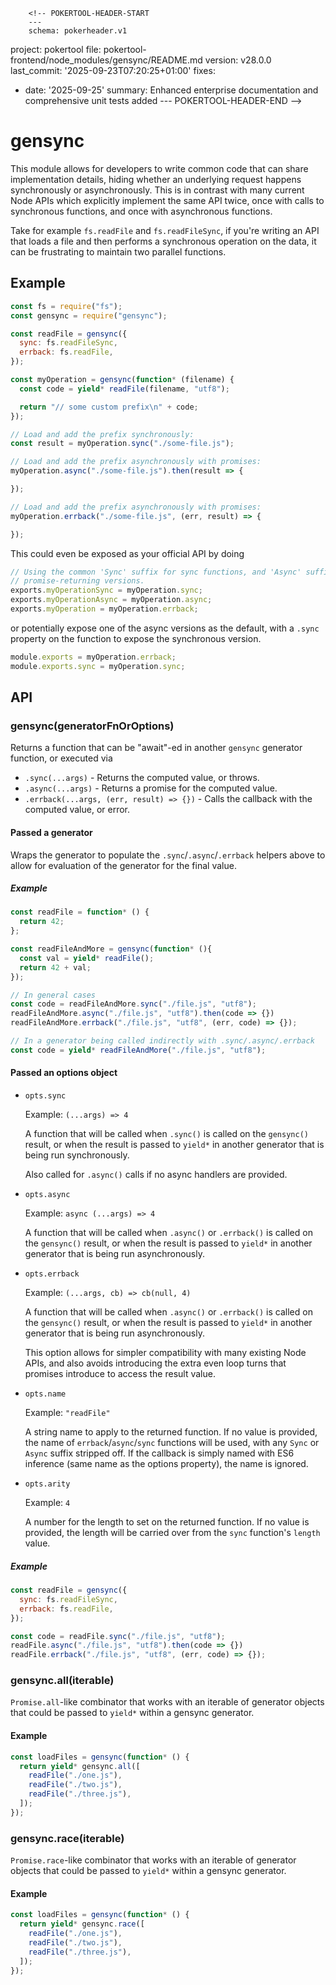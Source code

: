         <!-- POKERTOOL-HEADER-START
        ---
        schema: pokerheader.v1
project: pokertool
file: pokertool-frontend/node_modules/gensync/README.md
version: v28.0.0
last_commit: '2025-09-23T07:20:25+01:00'
fixes:
- date: '2025-09-25'
  summary: Enhanced enterprise documentation and comprehensive unit tests added
        ---
        POKERTOOL-HEADER-END -->
# gensync

This module allows for developers to write common code that can share
implementation details, hiding whether an underlying request happens
synchronously or asynchronously. This is in contrast with many current Node
APIs which explicitly implement the same API twice, once with calls to
synchronous functions, and once with asynchronous functions.

Take for example `fs.readFile` and `fs.readFileSync`, if you're writing an API
that loads a file and then performs a synchronous operation on the data, it
can be frustrating to maintain two parallel functions.


## Example

```js
const fs = require("fs");
const gensync = require("gensync");

const readFile = gensync({
  sync: fs.readFileSync,
  errback: fs.readFile,
});

const myOperation = gensync(function* (filename) {
  const code = yield* readFile(filename, "utf8");

  return "// some custom prefix\n" + code;
});

// Load and add the prefix synchronously:
const result = myOperation.sync("./some-file.js");

// Load and add the prefix asynchronously with promises:
myOperation.async("./some-file.js").then(result => {

});

// Load and add the prefix asynchronously with promises:
myOperation.errback("./some-file.js", (err, result) => {

});
```

This could even be exposed as your official API by doing
```js
// Using the common 'Sync' suffix for sync functions, and 'Async' suffix for
// promise-returning versions.
exports.myOperationSync = myOperation.sync;
exports.myOperationAsync = myOperation.async;
exports.myOperation = myOperation.errback;
```
or potentially expose one of the async versions as the default, with a
`.sync` property on the function to expose the synchronous version.
```js
module.exports = myOperation.errback;
module.exports.sync = myOperation.sync;
````


## API

### gensync(generatorFnOrOptions)

Returns a function that can be "await"-ed in another `gensync` generator
function, or executed via

* `.sync(...args)` - Returns the computed value, or throws.
* `.async(...args)` - Returns a promise for the computed value.
* `.errback(...args, (err, result) => {})` - Calls the callback with the computed value, or error.


#### Passed a generator

Wraps the generator to populate the `.sync`/`.async`/`.errback` helpers above to
allow for evaluation of the generator for the final value.

##### Example

```js
const readFile = function* () {
  return 42;
};

const readFileAndMore = gensync(function* (){
  const val = yield* readFile();
  return 42 + val;
});

// In general cases
const code = readFileAndMore.sync("./file.js", "utf8");
readFileAndMore.async("./file.js", "utf8").then(code => {})
readFileAndMore.errback("./file.js", "utf8", (err, code) => {});

// In a generator being called indirectly with .sync/.async/.errback
const code = yield* readFileAndMore("./file.js", "utf8");
```


#### Passed an options object

* `opts.sync`

  Example: `(...args) => 4`

  A function that will be called when `.sync()` is called on the `gensync()`
  result, or when the result is passed to `yield*` in another generator that
  is being run synchronously.

  Also called for `.async()` calls if no async handlers are provided.

* `opts.async`

  Example: `async (...args) => 4`

  A function that will be called when `.async()` or `.errback()` is called on
  the `gensync()` result, or when the result is passed to `yield*` in another
  generator that is being run asynchronously.

* `opts.errback`

  Example: `(...args, cb) => cb(null, 4)`

  A function that will be called when `.async()` or `.errback()` is called on
  the `gensync()` result, or when the result is passed to `yield*` in another
  generator that is being run asynchronously.

  This option allows for simpler compatibility with many existing Node APIs,
  and also avoids introducing the extra even loop turns that promises introduce
  to access the result value.

* `opts.name`

  Example: `"readFile"`

  A string name to apply to the returned function. If no value is provided,
  the name of `errback`/`async`/`sync` functions will be used, with any
  `Sync` or `Async` suffix stripped off. If the callback is simply named
  with ES6 inference (same name as the options property), the name is ignored.

* `opts.arity`

  Example: `4`

  A number for the length to set on the returned function. If no value
  is provided, the length will be carried over from the `sync` function's
  `length` value.

##### Example

```js
const readFile = gensync({
  sync: fs.readFileSync,
  errback: fs.readFile,
});

const code = readFile.sync("./file.js", "utf8");
readFile.async("./file.js", "utf8").then(code => {})
readFile.errback("./file.js", "utf8", (err, code) => {});
```


### gensync.all(iterable)

`Promise.all`-like combinator that works with an iterable of generator objects
that could be passed to `yield*` within a gensync generator.

#### Example

```js
const loadFiles = gensync(function* () {
  return yield* gensync.all([
    readFile("./one.js"),
    readFile("./two.js"),
    readFile("./three.js"),
  ]);
});
```


### gensync.race(iterable)

`Promise.race`-like combinator that works with an iterable of generator objects
that could be passed to `yield*` within a gensync generator.

#### Example

```js
const loadFiles = gensync(function* () {
  return yield* gensync.race([
    readFile("./one.js"),
    readFile("./two.js"),
    readFile("./three.js"),
  ]);
});
```
